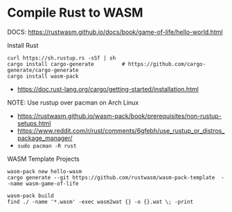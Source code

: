 # Compile Rust to WASM

DOCS: https://rustwasm.github.io/docs/book/game-of-life/hello-world.html

Install Rust
```
curl https://sh.rustup.rs -sSf | sh 
cargo install cargo-generate         # https://github.com/cargo-generate/cargo-generate
cargo install wasm-pack
```
- https://doc.rust-lang.org/cargo/getting-started/installation.html

NOTE: Use rustup over pacman on Arch Linux
- https://rustwasm.github.io/wasm-pack/book/prerequisites/non-rustup-setups.html
- https://www.reddit.com/r/rust/comments/6gfebh/use_rustup_or_distros_package_manager/
- `sudo pacman -R rust`

WASM Template Projects
```
wasm-pack new hello-wasm
cargo generate --git https://github.com/rustwasm/wasm-pack-template  --name wasm-game-of-life

wasm-pack build
find ./ -name '*.wasm' -exec wasm2wat {} -o {}.wat \; -print
```